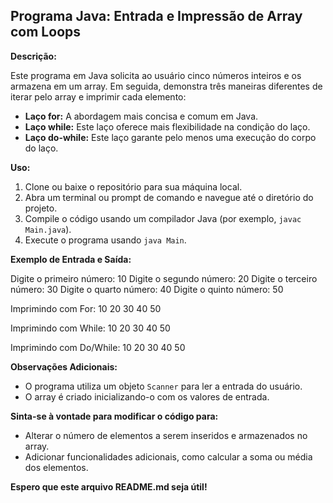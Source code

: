 ## Programa Java: Entrada e Impressão de Array com Loops

**Descrição:**

Este programa em Java solicita ao usuário cinco números inteiros e os armazena em um array. Em seguida, demonstra três maneiras diferentes de iterar pelo array e imprimir cada elemento:

* **Laço for:** A abordagem mais concisa e comum em Java.
* **Laço while:** Este laço oferece mais flexibilidade na condição do laço.
* **Laço do-while:** Este laço garante pelo menos uma execução do corpo do laço.

**Uso:**

1. Clone ou baixe o repositório para sua máquina local.
2. Abra um terminal ou prompt de comando e navegue até o diretório do projeto.
3. Compile o código usando um compilador Java (por exemplo, `javac Main.java`).
4. Execute o programa usando `java Main`.

**Exemplo de Entrada e Saída:**

Digite o primeiro número:
10
Digite o segundo número:
20
Digite o terceiro número:
30
Digite o quarto número:
40
Digite o quinto número:
50

Imprimindo com For:
10
20
30
40
50

Imprimindo com While:
10
20
30
40
50

Imprimindo com Do/While:
10
20
30
40
50


**Observações Adicionais:**

* O programa utiliza um objeto `Scanner` para ler a entrada do usuário.
* O array é criado inicializando-o com os valores de entrada.

**Sinta-se à vontade para modificar o código para:**

* Alterar o número de elementos a serem inseridos e armazenados no array.
* Adicionar funcionalidades adicionais, como calcular a soma ou média dos elementos.

**Espero que este arquivo README.md seja útil!**
